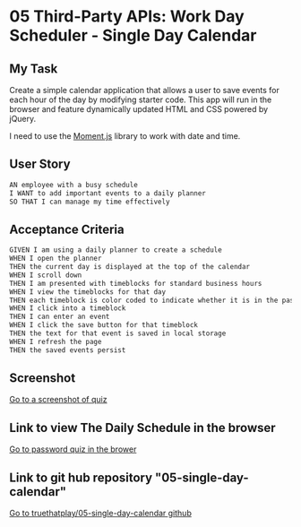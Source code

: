 # 05 Third-Party APIs: Work Day Scheduler - Single Day Calendar

## My Task

Create a simple calendar application that allows a user to save events for each hour of the day by modifying starter code. This app will run in the browser and feature dynamically updated HTML and CSS powered by jQuery.

I need to use the [Moment.js](https://momentjs.com/) library to work with date and time.

## User Story

```md
AN employee with a busy schedule
I WANT to add important events to a daily planner
SO THAT I can manage my time effectively
```

## Acceptance Criteria

```md
GIVEN I am using a daily planner to create a schedule
WHEN I open the planner
THEN the current day is displayed at the top of the calendar
WHEN I scroll down
THEN I am presented with timeblocks for standard business hours
WHEN I view the timeblocks for that day
THEN each timeblock is color coded to indicate whether it is in the past, present, or future
WHEN I click into a timeblock
THEN I can enter an event
WHEN I click the save button for that timeblock
THEN the text for that event is saved in local storage
WHEN I refresh the page
THEN the saved events persist
```

## Screenshot

[Go to a screenshot of quiz](./assets/images/)

## Link to view The Daily Schedule in the browser

[Go to password quiz in the brower](https://truethatplaya.github.io/05-single-day-calendar)

## Link to git hub repository "05-single-day-calendar"

[Go to truethatplay/05-single-day-calendar github](https://github.com/truethatplaya/05-single-day-calendar.git)
